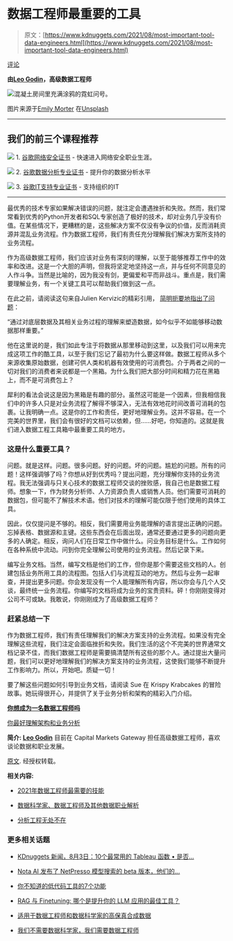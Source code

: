 # 数据工程师最重要的工具

> 原文：[https://www.kdnuggets.com/2021/08/most-important-tool-data-engineers.html](https://www.kdnuggets.com/2021/08/most-important-tool-data-engineers.html)

[评论](#comments)

**由[Leo Godin](https://www.linkedin.com/in/leo-godin-2942852/)，高级数据工程师**

![混凝土房间里充满涂鸦的霓虹问号。](../Images/c9b1968b0d5558903d28d6679b442489.png)

图片来源于[Emily Morter](https://unsplash.com/@emilymorter?utm_source=medium&utm_medium=referral) 在[Unsplash](https://unsplash.com/?utm_source=medium&utm_medium=referral)

* * *

## 我们的前三个课程推荐

![](../Images/0244c01ba9267c002ef39d4907e0b8fb.png) 1\. [谷歌网络安全证书](https://www.kdnuggets.com/google-cybersecurity) - 快速进入网络安全职业生涯。

![](../Images/e225c49c3c91745821c8c0368bf04711.png) 2\. [谷歌数据分析专业证书](https://www.kdnuggets.com/google-data-analytics) - 提升你的数据分析水平

![](../Images/0244c01ba9267c002ef39d4907e0b8fb.png) 3\. [谷歌IT支持专业证书](https://www.kdnuggets.com/google-itsupport) - 支持组织的IT

* * *

最优秀的技术专家如果解决错误的问题，就注定会遭遇挫折和失败。然而，我们常常看到优秀的Python开发者和SQL专家创造了极好的技术，却对业务几乎没有价值。在某些情况下，更糟糕的是，这些解决方案不仅没有争议的价值，反而消耗资源并混乱业务流程。作为数据工程师，我们有责任充分理解我们解决方案所支持的业务流程。

作为高级数据工程师，我们应该对业务有深刻的理解，以至于能够推荐工作中的效率和改进。这是一个大胆的声明，但我将坚定地坚持这一点，并与任何不同意见的人作斗争。当然是比喻的，因为我没有剑，更偏爱和平而非战斗。重点是，我们需要理解业务，有一个关键工具可以帮助我们做到这一点。

在此之前，请阅读这句来自Julien Kervizic的精彩引用， [简明扼要地指出了问题](https://medium.com/analytics-and-data/the-lost-art-of-data-modeling-1118e88d9d7a)：

“通过对底层数据及其相关业务过程的理解来塑造数据，如今似乎不如能够移动数据那样重要。”

他在这里说的是，我们如此专注于将数据从那里移动到这里，以及我们可以用来完成这项工作的酷工具，以至于我们忘记了最初为什么要这样做。数据工程师从多个来源收集原始数据，创建可供人类和机器有效使用的可消费包。介于两者之间的一切对我们的消费者来说都是一个黑箱。为什么我们把大部分时间和精力花在黑箱上，而不是可消费包上？

犀利的看法会说这是因为黑箱是有趣的部分。虽然这可能是一个因素，但我相信我们中的许多人只是对业务流程了解得不够深入，无法有效地花时间改善可消耗的包裹。让我明确一点。这是你的工作和责任，更好地理解业务。这并不容易。在一个完美的世界里，我们会有很好的文档可以依赖，但……好吧，你知道的。这就是我们进入数据工程工具箱中最重要工具的地方。

### **这是什么重要工具？**

问题。就是这样。问题。很多问题。好的问题。坏的问题。尴尬的问题。所有的问题！这样强调够了吗？你想从好到优秀吗？提出问题，充分理解你支持的业务流程。我无法强调与只关心技术的数据工程师交谈的挫败感，我自己也是数据工程师。想象一下，作为财务分析师、人力资源负责人或销售人员。他们需要可消耗的数据包，但可能不了解技术术语。他们对技术的理解可能仅限于他们使用的具体工具。

因此，仅仅提问是不够的。相反，我们需要用业务能理解的语言提出正确的问题。忘掉表格、数据源和主键。这些东西会在后面出现，通常还要通过更多的问题向更多的人确定。相反，询问人们在日常工作中做什么。问业务目标是什么。工作如何在各种系统中流动。问到你完全理解公司使用的业务流程。然后记录下来。

编写业务文档。当然，编写文档是他们的工作，但你是那个需要这些文档的人。创建包括业务所用工具的流程图。包括人们与流程互动的地方。然后与业务一起审查，并提出更多问题。你会发现没有一个人能理解所有内容，所以你会与几个人交谈，最终统一业务流程。你编写的文档将成为业务的宝贵资料。砰！你刚刚变得对公司不可或缺。我敢说，你刚刚成为了高级数据工程师？

### **赶紧总结一下**

作为数据工程师，我们有责任理解我们的解决方案支持的业务流程。如果没有完全理解这些流程，我们注定会面临挫折和失败。我们生活的这个不完美的世界通常文档记录不佳，而我们数据工程师是需要搞清楚所有这些的那个人。通过提出大量问题，我们可以更好地理解我们的解决方案支持的业务流程，这使我们能够不断提升工作影响力。所以，开始吧。质疑一切！

要了解这些问题如何引导到业务文档，请阅读 Sue 在 Krispy Krabcakes 的冒险故事。她玩得很开心，并提供了关于业务分析和架构的精彩入门介绍。

[**你想成为一名数据工程师吗**](https://towardsdatascience.com/so-you-want-to-be-a-data-engineer-c1c92dcf3234)

[你最好理解架构和业务分析](https://towardsdatascience.com/so-you-want-to-be-a-data-engineer-c1c92dcf3234)

**简介: [Leo Godin](https://www.linkedin.com/in/leo-godin-2942852/)** 目前在 Capital Markets Gateway 担任高级数据工程师，喜欢谈论数据和职业发展。

[原文](https://towardsdatascience.com/the-most-important-tool-for-data-engineers-f06a05f19ee1). 经授权转载。

**相关内容:**

+   [2021年数据工程师最需要的技能](/2021/05/most-demand-skills-data-engineers-2021.html)

+   [数据科学家、数据工程师及其他数据职业解析](/2021/05/data-scientist-data-engineer-data-careers-explained.html)

+   [分析工程无处不在](/2021/06/analytics-engineering-everywhere.html)

### 更多相关话题

+   [KDnuggets 新闻，8月3日：10个最常用的 Tableau 函数 • 是否…](https://www.kdnuggets.com/2022/n31.html)

+   [Nota AI 发布了 NetPresso 模型搜索的 beta 版本，他们的…](https://www.kdnuggets.com/2022/04/nota-ai-releases-beta-version-netpresso-model-search-hardwareaware-automl-tool.html)

+   [你不知道的低代码工具的7个功能](https://www.kdnuggets.com/2022/09/7-things-didnt-know-could-low-code-tool.html)

+   [RAG 与 Finetuning: 哪个是提升你的 LLM 应用的最佳工具？](https://www.kdnuggets.com/rag-vs-finetuning-which-is-the-best-tool-to-boost-your-llm-application)

+   [适用于数据工程师和数据科学家的高保真合成数据](https://www.kdnuggets.com/2022/tonic-high-fidelity-synthetic-data-engineers-scientists-alike.html)

+   [我们不需要数据科学家，我们需要数据工程师](https://www.kdnuggets.com/2021/02/dont-need-data-scientists-need-data-engineers.html)
